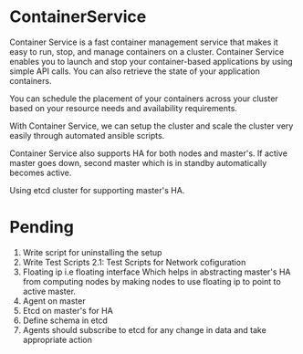 # ContainerService
Container Service is a fast container management service that makes it easy to run, stop, and manage containers on a cluster.
Container Service enables you to launch and stop your container-based applications by using simple API calls. You can also retrieve the state of your application containers.

You can schedule the placement of your containers across your cluster based on your resource needs and availability requirements.

With Container Service, we can setup the cluster and scale the cluster very easily through automated ansible scripts.

Container Service also supports HA for both nodes and master's. If active master goes down, second master which is in standby automatically becomes active.

Using etcd cluster for supporting master's HA.

# Pending

1. Write script for uninstalling the setup
2. Write Test Scripts
    2.1: Test Scripts for Network cofiguration
3. Floating ip i.e floating interface
    Which helps in abstracting master's HA from computing nodes by making nodes to use floating ip to point to active master.
4. Agent on master
5. Etcd on master's for HA
6. Define schema in etcd
7. Agents should subscribe to etcd for any change in data and take appropriate action
 

